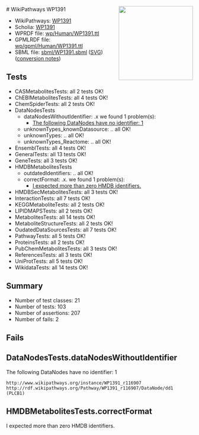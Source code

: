 <img style="float: right; width: 200px" src="../logo.png" />
# WikiPathways WP1391

* WikiPathways: [WP1391](https://identifiers.org/wikipathways:WP1391)
* Scholia: [WP1391](https://scholia.toolforge.org/wikipathways/WP1391)
* WPRDF file: [wp/Human/WP1391.ttl](../wp/Human/WP1391.ttl)
* GPMLRDF file: [wp/gpml/Human/WP1391.ttl](../wp/gpml/Human/WP1391.ttl)
* SBML file: [sbml/WP1391.sbml](../sbml/WP1391.sbml) ([SVG](../sbml/WP1391.svg)) ([conversion notes](../sbml/WP1391.txt))

## Tests
* CASMetabolitesTests: all 2 tests OK!
* ChEBIMetabolitesTests: all 4 tests OK!
* ChemSpiderTests: all 2 tests OK!
* DataNodesTests
    * dataNodesWithoutIdentifier: .x we found 1 problem(s):
        * [The following DataNodes have no identifier: 1](#d2d32fa0)
    * unknownTypes_knownDatasource: .. all OK!
    * unknownTypes: .. all OK!
    * unknownTypes_Reactome: .. all OK!
* EnsemblTests: all 4 tests OK!
* GeneralTests: all 13 tests OK!
* GeneTests: all 3 tests OK!
* HMDBMetabolitesTests
    * outdatedIdentifiers: .. all OK!
    * correctFormat: .x. we found 1 problem(s):
        * [I expected more than zero HMDB identifiers.](#ad154c1e)
* HMDBSecMetabolitesTests: all 3 tests OK!
* InteractionTests: all 7 tests OK!
* KEGGMetaboliteTests: all 2 tests OK!
* LIPIDMAPSTests: all 2 tests OK!
* MetabolitesTests: all 14 tests OK!
* MetaboliteStructureTests: all 2 tests OK!
* OudatedDataSourcesTests: all 7 tests OK!
* PathwayTests: all 5 tests OK!
* ProteinsTests: all 2 tests OK!
* PubChemMetabolitesTests: all 3 tests OK!
* ReferencesTests: all 3 tests OK!
* UniProtTests: all 5 tests OK!
* WikidataTests: all 14 tests OK!


## Summary

* Number of test classes: 21
* Number of tests: 103
* Number of assertions: 207
* Number of fails: 2

## Fails

<a name="d2d32fa0" />

## DataNodesTests.dataNodesWithoutIdentifier

The following DataNodes have no identifier: 1
```
http://www.wikipathways.org/instance/WP1391_r116907 http://rdf.wikipathways.org/Pathway/WP1391_r116907/DataNode/dd1 (PLCB1)
```

<a name="ad154c1e" />

## HMDBMetabolitesTests.correctFormat

I expected more than zero HMDB identifiers.
